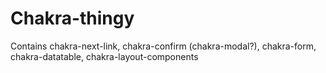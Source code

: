 # Chakra-thingy

Contains chakra-next-link, chakra-confirm (chakra-modal?), chakra-form, chakra-datatable, chakra-layout-components
